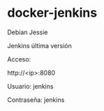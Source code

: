 # docker-jenkins
Debian Jessie

Jenkins última versión

Acceso:

http://\<ip\>:8080

Usuario: jenkins

Contraseña: jenkins
